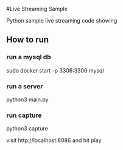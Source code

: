 
#Live Streaming Sample

Python sample live streaming code showing


## How to run

### run a mysql db

sudo docker start -p 3306:3306 mysql 


### run a server
python3 main.py


### run capture
python3 capture


visit http://localhost:8086 and hit play
